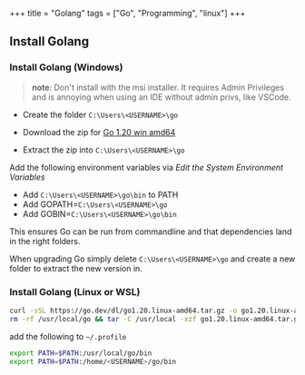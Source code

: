 +++
title = "Golang"
tags = ["Go", "Programming", "linux"]
+++

## Install Golang

### Install Golang (Windows)

> **note**: Don't install with the msi installer. It requires Admin Privileges and is annoying when using an IDE without admin privs, like VSCode.

- Create the folder `C:\Users\<USERNAME>\go`

- Download the zip for [Go 1.20 win amd64](https://go.dev/dl/go1.20.windows-amd64.zip)

- Extract the zip into `C:\Users\<USERNAME>\go`

Add the following environment variables via _Edit the System Environment Variables_

- Add `C:\Users\<USERNAME>\go\bin` to PATH
- Add GOPATH=`C:\Users\<USERNAME>\go`
- Add GOBIN=`C:\Users\<USERNAME>\go\bin`

This ensures Go can be run from commandline and that dependencies land in the right folders.

When upgrading Go simply delete `C:\Users\<USERNAME>\go` and create a new folder to extract the new version in.

### Install Golang (Linux or WSL)

```sh
curl -sSL https://go.dev/dl/go1.20.linux-amd64.tar.gz -o go1.20.linux-amd64.tar.gz
rm -rf /usr/local/go && tar -C /usr/local -xzf go1.20.linux-amd64.tar.gz
```

add the following to `~/.profile`

```sh
export PATH=$PATH:/usr/local/go/bin
export PATH=$PATH:/home/<USERNAME>/go/bin
```
